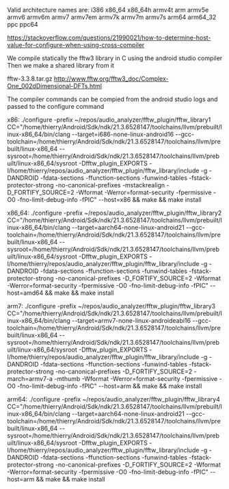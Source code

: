 Valid architecture names are: i386 x86_64 x86_64h armv4t arm armv5e armv6 armv6m armv7 armv7em armv7k armv7m armv7s arm64 arm64_32 ppc ppc64

https://stackoverflow.com/questions/21990021/how-to-determine-host-value-for-configure-when-using-cross-compiler

We compile statically the fftw3 library in C using the android studio compiler
Then we make a shared library from it

fftw-3.3.8.tar.gz
http://www.fftw.org/fftw3_doc/Complex-One_002dDimensional-DFTs.html

The compiler commands can be compied from the android studio logs and passed to the configure command

x86:
./configure -prefix ~/repos/audio_analyzer/fftw_plugin/fftw_library1 CC="/home/thierry/Android/Sdk/ndk/21.3.6528147/toolchains/llvm/prebuilt/linux-x86_64/bin/clang --target=i686-none-linux-android16 --gcc-toolchain=/home/thierry/Android/Sdk/ndk/21.3.6528147/toolchains/llvm/prebuilt/linux-x86_64 --sysroot=/home/thierry/Android/Sdk/ndk/21.3.6528147/toolchains/llvm/prebuilt/linux-x86_64/sysroot  -Dfftw_plugin_EXPORTS -I/home/thierry/repos/audio_analyzer/fftw_plugin/fftw_library/include  -g -DANDROID -fdata-sections -ffunction-sections -funwind-tables -fstack-protector-strong -no-canonical-prefixes -mstackrealign -D_FORTIFY_SOURCE=2 -Wformat -Werror=format-security   -fpermissive -O0 -fno-limit-debug-info  -fPIC" --host=x86 && make && make install

x86_64:
./configure -prefix ~/repos/audio_analyzer/fftw_plugin/fftw_library2 CC="/home/thierry/Android/Sdk/ndk/21.3.6528147/toolchains/llvm/prebuilt/linux-x86_64/bin/clang --target=aarch64-none-linux-android21 --gcc-toolchain=/home/thierry/Android/Sdk/ndk/21.3.6528147/toolchains/llvm/prebuilt/linux-x86_64 --sysroot=/home/thierry/Android/Sdk/ndk/21.3.6528147/toolchains/llvm/prebuilt/linux-x86_64/sysroot  -Dfftw_plugin_EXPORTS -I/home/thierry/repos/audio_analyzer/fftw_plugin/fftw_library/include  -g -DANDROID -fdata-sections -ffunction-sections -funwind-tables -fstack-protector-strong -no-canonical-prefixes -D_FORTIFY_SOURCE=2 -Wformat -Werror=format-security   -fpermissive -O0 -fno-limit-debug-info  -fPIC" --host=amd64 && make && make install

arm7:
./configure -prefix ~/repos/audio_analyzer/fftw_plugin/fftw_library3 CC="/home/thierry/Android/Sdk/ndk/21.3.6528147/toolchains/llvm/prebuilt/linux-x86_64/bin/clang --target=armv7-none-linux-androideabi16 --gcc-toolchain=/home/thierry/Android/Sdk/ndk/21.3.6528147/toolchains/llvm/prebuilt/linux-x86_64 --sysroot=/home/thierry/Android/Sdk/ndk/21.3.6528147/toolchains/llvm/prebuilt/linux-x86_64/sysroot  -Dfftw_plugin_EXPORTS -I/home/thierry/repos/audio_analyzer/fftw_plugin/fftw_library/include  -g -DANDROID -fdata-sections -ffunction-sections -funwind-tables -fstack-protector-strong -no-canonical-prefixes -D_FORTIFY_SOURCE=2 -march=armv7-a -mthumb -Wformat -Werror=format-security   -fpermissive -O0 -fno-limit-debug-info  -fPIC" --host=arm && make && make install

arm64:
./configure -prefix ~/repos/audio_analyzer/fftw_plugin/fftw_library4 CC="/home/thierry/Android/Sdk/ndk/21.3.6528147/toolchains/llvm/prebuilt/linux-x86_64/bin/clang --target=aarch64-none-linux-android21 --gcc-toolchain=/home/thierry/Android/Sdk/ndk/21.3.6528147/toolchains/llvm/prebuilt/linux-x86_64 --sysroot=/home/thierry/Android/Sdk/ndk/21.3.6528147/toolchains/llvm/prebuilt/linux-x86_64/sysroot  -Dfftw_plugin_EXPORTS -I/home/thierry/repos/audio_analyzer/fftw_plugin/fftw_library/include  -g -DANDROID -fdata-sections -ffunction-sections -funwind-tables -fstack-protector-strong -no-canonical-prefixes -D_FORTIFY_SOURCE=2 -Wformat -Werror=format-security   -fpermissive -O0 -fno-limit-debug-info  -fPIC" --host=arm && make && make install
